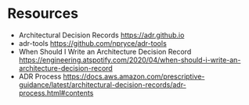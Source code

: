 # Resources

* Architectural Decision Records <https://adr.github.io>
* adr-tools <https://github.com/npryce/adr-tools>
* When Should I Write an Architecture Decision Record <https://engineering.atspotify.com/2020/04/when-should-i-write-an-architecture-decision-record>
* ADR Process <https://docs.aws.amazon.com/prescriptive-guidance/latest/architectural-decision-records/adr-process.html#contents>
